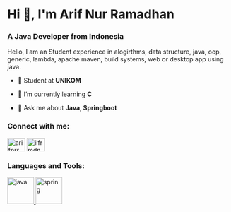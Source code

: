 <h1>Hi 👋, I'm Arif Nur Ramadhan</h1>


<h3>A Java Developer from Indonesia</h3>

<p>Hello, I am an Student experience in alogirthms, data structure, java, oop, generic, lambda, apache maven, build systems, web or desktop app using java.</p>

- 🏫 Student at **UNIKOM**

- 🌱 I’m currently learning **C**

- 💬 Ask me about **Java, Springboot**

<h3 align="left">Connect with me:</h3>
<p align="left">
<a href="https://twitter.com/arifnrrmdhn" target="blank"><img align="center" src="https://raw.githubusercontent.com/rahuldkjain/github-profile-readme-generator/master/src/images/icons/Social/twitter.svg" alt="arifnrrmdhn" height="30" width="40" /></a>
<a href="https://www.youtube.com/channel/UCqIlRGBsx7NBOoeeFIIp4QQ" target="blank"><img align="center" src="https://raw.githubusercontent.com/rahuldkjain/github-profile-readme-generator/master/src/images/icons/Social/youtube.svg" alt="iifrmdn" height="30" width="40" /></a>
</p>

<h3 align="left">Languages and Tools:</h3>
<p align="left"> 
<!-- JAVA  -->
<a href="https://docs.oracle.com/en/java/" target="_blank" rel="noreferrer"> <img src="https://raw.githubusercontent.com/bablubambal/All_logo_and_pictures/main/programming%20languages/java.svg" alt="java" width="60" height="60"/> </a> 
<!-- Spring -->
<a href="https://spring.io/" target="_blank" rel="noreferrer"> <img src="https://raw.githubusercontent.com/bablubambal/All_logo_and_pictures/main/frameworks/spring.svg" alt="spring" width="60" height="60"/> </a> 
</p>
<!-- <p align="left">  -->




